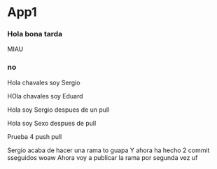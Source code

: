 # App1
### Hola bona tarda

MIAU
### no
Hola chavales soy Sergio

HOla chavales soy Eduard

Hola soy Sergio despues de un pull

Hola soy Sexo despues de pull

Prueba 4 push pull 

Sergio acaba de hacer una rama to guapa
Y ahora ha hecho 2 commit sseguidos woaw
Ahora voy a publicar la rama por segunda vez uf